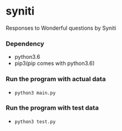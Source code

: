 # syniti

Responses to Wonderful questions by Syniti

### Dependency

-   python3.6
-   pip3(pip comes with python3.6)

### Run the program with actual data

-   `python3 main.py`

### Run the program with test data

-   `python3 test.py`
